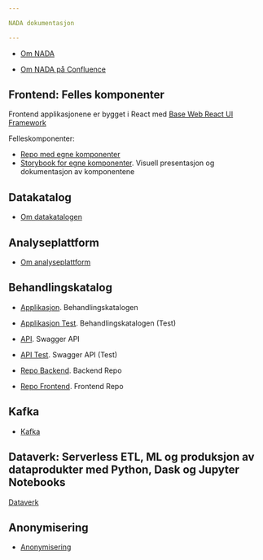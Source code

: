```yaml
---

NADA dokumentasjon

---
```


* [Om NADA](/content/about/README.md)

* [Om NADA på Confluence](https://confluence.adeo.no/pages/viewpage.action?pageId=338181121)

## Frontend: Felles komponenter

Frontend applikasjonene er bygget i React med [Base Web React UI Framework](https://baseweb.design/)

Felleskomponenter:

* [Repo med egne komponenter](https://github.com/navikt/data-catalog-components)
* [Storybook for egne komponenter](https://navikt.github.io/data-catalog-components). Visuell presentasjon og dokumentasjon av komponentene 

## Datakatalog

* [Om datakatalogen](/content/datakatalog/README.md)

## Analyseplattform

* [Om analyseplattform](/content/analyseplattform/README.md)

## Behandlingskatalog

* [Applikasjon](https://behandlingskatalog.nais.adeo.no). Behandlingskatalogen
* [Applikasjon Test](https://behandlingskatalog.nais.preprod.local). Behandlingskatalogen (Test)

* [API](https://polly.nais.adeo.no/swagger-ui.html). Swagger API
* [API Test](https://polly.nais.preprod.local/swagger-ui.html). Swagger API (Test)

* [Repo Backend](https://github.com/navikt/polly). Backend Repo
* [Repo Frontend](https://github.com/navikt/data-catalog-editor). Frontend Repo

## Kafka

* [Kafka](/content/kafka/README.md)


## Dataverk: Serverless ETL, ML og produksjon av dataprodukter med Python, Dask og Jupyter Notebooks

[Dataverk](./DATAVERK.md)

## Anonymisering
* [Anonymisering](/content/anonymisering/README.md)


